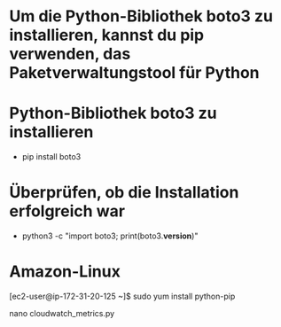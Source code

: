 
# Um die Python-Bibliothek boto3 zu installieren, kannst du pip verwenden, das Paketverwaltungstool für Python
# Python-Bibliothek boto3 zu installieren

 - pip install boto3

 # Überprüfen, ob die Installation erfolgreich war

 - python3 -c "import boto3; print(boto3.__version__)"
 

# Amazon-Linux

[ec2-user@ip-172-31-20-125 ~]$ sudo yum install python-pip

nano cloudwatch_metrics.py
